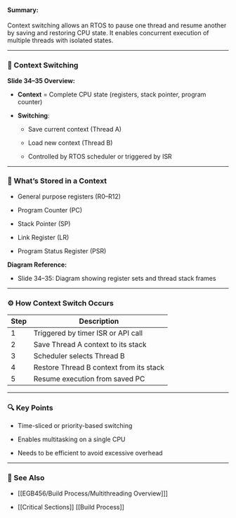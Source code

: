 #### Summary:

Context switching allows an RTOS to pause one thread and resume another by saving and restoring CPU state. It enables concurrent execution of multiple threads with isolated states.

---

### 🔁 Context Switching

**Slide 34–35 Overview:**

- **Context** = Complete CPU state (registers, stack pointer, program counter)
    
- **Switching**:
    
    - Save current context (Thread A)
        
    - Load new context (Thread B)
        
    - Controlled by RTOS scheduler or triggered by ISR
        

---

### 💾 What’s Stored in a Context

- General purpose registers (R0–R12)
    
- Program Counter (PC)
    
- Stack Pointer (SP)
    
- Link Register (LR)
    
- Program Status Register (PSR)
    

**Diagram Reference:**

- Slide 34–35: Diagram showing register sets and thread stack frames
    

---

### ⚙️ How Context Switch Occurs

|Step|Description|
|---|---|
|1|Triggered by timer ISR or API call|
|2|Save Thread A context to its stack|
|3|Scheduler selects Thread B|
|4|Restore Thread B context from its stack|
|5|Resume execution from saved PC|

---

### 🔍 Key Points

- Time-sliced or priority-based switching
    
- Enables multitasking on a single CPU
    
- Needs to be efficient to avoid excessive overhead
    

---

### 🔗 See Also

- [[EGB456/Build Process/Multithreading Overview]]]
    
- [[Critical Sections]]
[[Build Process]]